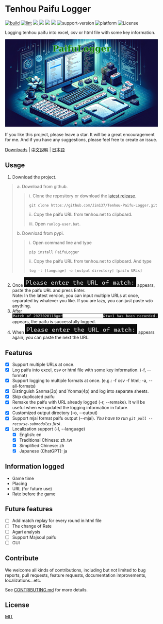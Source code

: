 # Tenhou Paifu Logger

[![build](https://github.com/Jim137/Tenhou-Paifu-Logger/actions/workflows/publish-to-test-pypi.yml/badge.svg)](https://github.com/Jim137/Tenhou-Paifu-Logger/actions/workflows/publish-to-test-pypi.yml)
[![lint](https://github.com/Jim137/Tenhou-Paifu-Logger/actions/workflows/test.yml/badge.svg)](https://github.com/Jim137/Tenhou-Paifu-Logger/actions/workflows/test.yml)
[<img src="https://img.shields.io/pypi/v/PaifuLogger?style=plastic"> <img src="https://img.shields.io/pypi/wheel/PaifuLogger?style=plastic">](https://pypi.org/project/PaifuLogger/)
[<img src="https://img.shields.io/github/stars/Jim137/Tenhou-Paifu-Logger?style=plastic">](https://github.com/Jim137/Tenhou-Paifu-Logger/)
[<img src="https://img.shields.io/github/downloads/Jim137/Tenhou-Paifu-Logger/total?style=plastic">](https://github.com/Jim137/Tenhou-Paifu-Logger/releases)
![support-version](https://img.shields.io/pypi/pyversions/PaifuLogger?style=plastic)
![platform](https://img.shields.io/badge/platform-Windows%20%7C%20macOS%20%7C%20Linux-lightgray?style=plastic)
![License](https://img.shields.io/github/license/Jim137/Tenhou-Paifu-Logger?style=plastic)

Logging tenhou paifu into excel, csv or html file with some key information.

![Generated by DALL·E](https://github.com/Jim137/Tenhou-Paifu-Logger/raw/master/READMEs/image/paifulogger.png)

If you like this project, please leave a star. It will be a great encouragement for me. And if you have any suggestions, please feel free to create an issue.

[Downloads](https://github.com/Jim137/Tenhou-Paifu-Logger/releases/latest) | [中文說明](https://github.com/Jim137/Tenhou-Paifu-Logger/blob/master/READMEs/README_zh.md) | [日本語](https://github.com/Jim137/Tenhou-Paifu-Logger/blob/master/READMEs/README_ja.md)

## Usage

1. Download the project.

> a. Download from github.
>
>> i. Clone the repository or download the [latest release](https://github.com/Jim137/Tenhou-Paifu-Logger/releases/latest).
>>
>> ```
>> git clone https://github.com/Jim137/Tenhou-Paifu-Logger.git
>> ```
>>
>> ii. Copy the paifu URL from tenhou.net to clipboard.
>>
>> iii. Open `runlog-user.bat`.
>
> b. Download from pypi.
>
>> i. Open command line and type
>>
>> ```
>> pip install PaifuLogger
>> ```
>>
>> ii. Copy the paifu URL from tenhou.net to clipboard. And type
>>
>> ```
>> log -l [language] -o [output directory] [paifu URLs]
>> ```

2. Once ![1675261153312](https://github.com/Jim137/Tenhou-Paifu-Logger/raw/master/READMEs/image/README/1675261153312.png) appears, paste the paifu URL and press Enter.\
Note: In the latest version, you can input multiple URLs at once, separated by whatever you like. If you are lazy, you can just paste w/o anything.
3. After ![1675264143738](https://github.com/Jim137/Tenhou-Paifu-Logger/raw/master/READMEs/image/README/1675264143738.png) appears, the paifu is successfully logged.
4. When ![1675261153312](https://github.com/Jim137/Tenhou-Paifu-Logger/raw/master/READMEs/image/README/1675261153312.png) appears again, you can paste the next the URL.

## Features
* [x] Support multiple URLs at once.
* [x] Log paifu into excel, csv or html file with some key information. (-f, --format)
* [x] Support logging to multiple formats at once. (e.g.: -f csv -f html; -a, --all-formats)
* [x] Distinguish Sanma(3p) and Yonma(4p) and log into separate sheets.
* [x] Skip duplicated paifu
* [x] Remake the paifu with URL already logged (-r, --remake). It will be useful when we updated the logging information in future.
* [x] Customized output directory (-o, --output)
* [x] Support mjai format paifu output (--mjai). *You have to run `git pull --recurse-submodules` first*.
* [x] Localization support (-l, --language)
  * [x] English: en
  * [x] Traditional Chinese: zh_tw
  * [x] Simplified Chinese: zh
  * [x] Japanese (ChatGPT): ja

## Information logged

* Game time
* Placing
* URL (for future use)
* Rate before the game

## Future features

* [ ] Add match replay for every round in html file
* [ ] The change of Rate
* [ ] Agari analysis
* [ ] Support Majsoul paifu
* [ ] GUI

## Contribute
We welcome all kinds of contributions, including but not limited to bug reports, pull requests, feature requests, documentation improvements, localizations...etc.

See [CONTRIBUTING.md](https://github.com/Jim137/Tenhou-Paifu-Logger/blob/master/CONTRIBUTING.md) for more details.

## License

[MIT](LICENSE)
